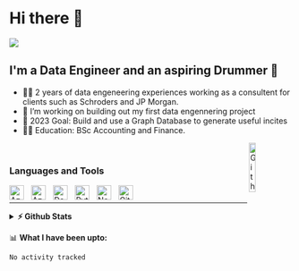 # Hi there 👋

<img src="https://readme-typing-svg.herokuapp.com/?lines=Welcome!+👋;I+am+Shijo;Nice+to+meet+you!&center=true&size=30">

## I'm a Data Engineer and an aspiring Drummer 🥁
- 👨‍💻 2 years of data engeneering experiences working as a consultent for clients such as Schroders and JP Morgan.
- 🌱 I’m working on building out my first data engennering project
- 🥅 2023 Goal: Build and use a Graph Database to generate useful incites 
- 👨‍🏫 Education: BSc Accounting and Finance.

<img width="15%" align="right" alt="Github Image" src="https://github.com/SP-XD/SP-XD/blob/main/images/Developer.gif?raw=true" /><br>
### Languages and Tools
<img align="left" alt="Azure DevOps" width="26px" src="http://code.benco.io/icon-collection/azure-icons/Azure-DevOps.svg" style="padding-right:10px;" />
<img align="left" alt="Azure Synapse" width="26px" src="http://code.benco.io/icon-collection/azure-icons/Azure-SQL-Server-Stretch-Databases.svg" style="padding-right:10px;" />
<img align="left" alt="Data Factory" width="26px" src="http://code.benco.io/icon-collection/azure-icons/Data-Factory.svg" style="padding-right:10px;" />
<img align="left" alt="Python" width="26px" src="https://www.vectorlogo.zone/logos/python/python-icon.svg" style="padding-right:10px;" />
<img align="left" alt="Ne04j" width="26px" src="https://www.vectorlogo.zone/logos/neo4j/neo4j-icon.svg" style="padding-right:10px;" />
<img align="left" alt="Git" width="26px" src="https://www.vectorlogo.zone/logos/git-scm/git-scm-icon.svg" style="padding-right:10px;" />
<br />

---
<details>
  <summary><b>⚡ Github Stats</b></summary>
  <img align="left" alt="azdim's GitHub Stats" src="https://github-readme-stats.vercel.app/api?username=azdim&theme=onedark&count_private=true&show_icons=true&hide_border=false&title_color=ff652f&icon_color=FFE400&bg_color=09131B&text_color=ffffff&border_color=0c1a25" />

  <img src="https://activity-graph.herokuapp.com/graph?username=azdim&theme=react-dark&bg_color=20232a&hide_border=true" width="100%"/>

</details>

📊 **What I have been upto:**
<!--START_SECTION:waka-->

```text
No activity tracked
```

<!--END_SECTION:waka-->

